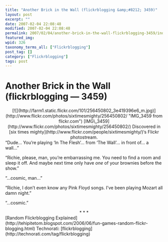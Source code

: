 ```yaml
---
title: "Another Brick in the Wall (flickrblogging &amp;#8212; 3459)"
layout: post
excerpt: ""
date: 2007-02-04 22:08:48
modified: 2007-02-04 22:08:48
permalink: 2007/02/04/another-brick-in-the-wall-flickrblogging-3459/index.html
featured_img: 
wpid: 326
taxonomy_terms_all: ["Flickrblogging"]
post_tag: []
category: ["Flickrblogging"]
tags: post
---
```


# Another Brick in the Wall (flickrblogging &#8212; 3459)

<div align="center">[![](http://farm1.static.flickr.com/101/256450802_3e419396e6_m.jpg)](http://www.flickr.com/photos/sixtimesmighty/256450802/ "IMG_3459 from flickr.com")  
[IMG\_3459](http://www.flickr.com/photos/sixtimesmighty/256450802/)  
Discovered in [six times mighty](http://www.flickr.com/people/sixtimesmighty/)‘s Flickr photostream. </div>“Dude… You’re playing ‘In The Flesh’… from ‘The Wall’… in front of… a wall…”

“Richie, please, man, you’re embarrassing me. You need to find a room and sleep it off. And maybe next time only have *one* of your brownies before the show.”

“…cosmic, man…”

“Richie, I don’t even know any Pink Floyd songs. I’ve been playing Mozart all damn night.”

“…cosmic.”

<div align="center">* * *</div>[Random Flickrblogging Explained](http://tehipitetom.blogspot.com/2006/06/fun-games-random-flickr-blogging.html)  
Technorati: [flickrblogging](http://technorati.com/tag/flickrblogging)